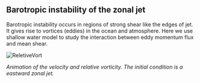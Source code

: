 ## Barotropic instability of the zonal jet 

Barotropic instability occurs in regions of strong shear like the edges of jet. It gives rise to vortices (eddies) in the ocean and atmosphere. Here we use shallow water model to study the interaction between eddy momentum flux and mean shear.


![ReletiveVort](https://github.com/LuluTex/MPO624-2020/blob/master/Course_Modules_Topics_Notebooks/2020%20students%20modeling%20assignment/images/evoles.gif)

*Animation of the velocity and relative vorticity. The initial condition is a eastward zonal jet.*







